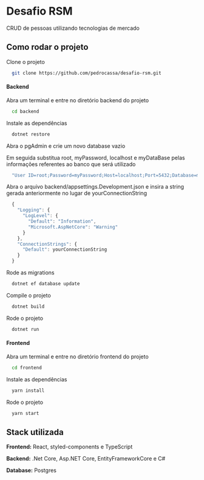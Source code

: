 
# Desafio RSM

CRUD de pessoas utilizando tecnologias de mercado


## Como rodar o projeto

Clone o projeto

```bash
  git clone https://github.com/pedrocassa/desafio-rsm.git
```

#### Backend

Abra um terminal e entre no diretório backend do projeto

```bash
  cd backend
```

Instale as dependências

```bash
  dotnet restore
```

Abra o pgAdmin e crie um novo database vazio

Em seguida substitua root, myPassword, localhost e myDataBase pelas informações referentes ao banco que será utilizado

```bash
  "User ID=root;Password=myPassword;Host=localhost;Port=5432;Database=myDataBase;"
```

Abra o arquivo backend/appsettings.Development.json e insira a string gerada anteriormente no lugar de yourConnectionString

```javascript
  {
    "Logging": {
      "LogLevel": {
        "Default": "Information",
        "Microsoft.AspNetCore": "Warning"
      }
    },
    "ConnectionStrings": {
      "Default": yourConnectionString
    }
  }
```

Rode as migrations

```bash
  dotnet ef database update
```

Compile o projeto

```bash
  dotnet build
```

Rode o projeto

```bash
  dotnet run
```


#### Frontend

Abra um terminal e entre no diretório frontend do projeto

```bash
  cd frontend
```

Instale as dependências

```bash
  yarn install
```

Rode o projeto

```bash
  yarn start
```

## Stack utilizada

**Frontend:** React, styled-components e TypeScript

**Backend:** .Net Core, Asp.NET Core, EntityFrameworkCore e C#

**Database:** Postgres

